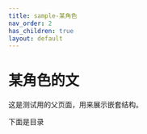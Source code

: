 ```yaml
---
title: sample-某角色
nav_order: 2
has_children: true
layout: default
---
```


# 某角色的文

这是测试用的父页面，用来展示嵌套结构。

下面是目录




